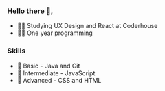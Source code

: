 

 ### Hello there 👋,
- 👩‍💻 Studying UX Design and React at Coderhouse
- 🕵️‍♀️ One year programming

### Skills
- 🦾 Basic - Java and Git
- 🦾 Intermediate - JavaScript 
- 🦾 Advanced - CSS and HTML


